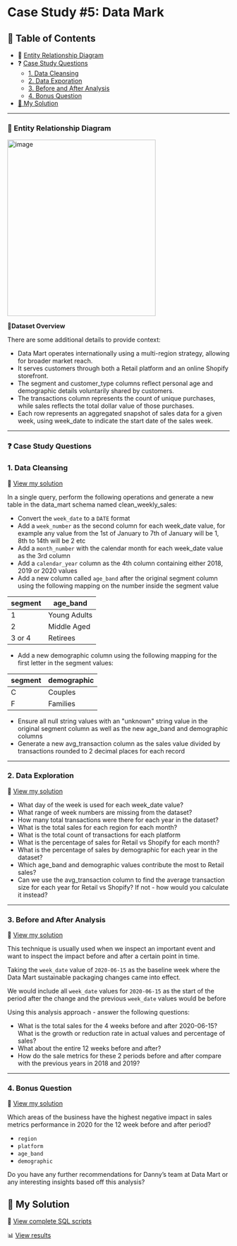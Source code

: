 # Case Study #5: Data Mark  

## 📕 Table of Contents  
- 🔐 [Entity Relationship Diagram](#-entity-relationship-diagram)  
- ❓ [Case Study Questions](#-case-study-questions)
  - [1. Data Cleansing](#1-data-cleansing)
  - [2. Data Exporation](#2-data-exploration)
  - [3. Before and After Analysis](#3-before-and-after-analysis)
  - [4. Bonus Question](#4-bonus-question)
- [🚀 My Solution](#-my-solution)

---

### 🔐 Entity Relationship Diagram  

<img width="336" height="400" alt="image" src="https://github.com/user-attachments/assets/2bd14cb1-1ff0-4f5e-8885-25b09ec30be7" />


📄**Dataset Overview**

There are some additional details to provide context:

- Data Mart operates internationally using a multi-region strategy, allowing for broader market reach.
- It serves customers through both a Retail platform and an online Shopify storefront.
- The segment and customer_type columns reflect personal age and demographic details voluntarily shared by customers.
- The transactions column represents the count of unique purchases, while sales reflects the total dollar value of those purchases.
- Each row represents an aggregated snapshot of sales data for a given week, using week_date to indicate the start date of the sales week. 

---

### ❓ Case Study Questions  

### 1. Data Cleansing  
📄 [View my solution](https://github.com/QuyenNguyen0611/8-Week-SQL-Challenge/blob/main/Case%20study%205%20-%20Data%20Mark/Solutions/1.%20Data%20Cleansing.md)

In a single query, perform the following operations and generate a new table in the data_mart schema named clean_weekly_sales:
- Convert the `week_date` to a `DATE` format
- Add a `week_number` as the second column for each week_date value, for example any value from the 1st of January to 7th of January will be 1, 8th to 14th will be 2 etc
- Add a `month_number` with the calendar month for each week_date value as the 3rd column
- Add a `calendar_year` column as the 4th column containing either 2018, 2019 or 2020 values
- Add a new column called `age_band` after the original segment column using the following mapping on the number inside the segment value

| segment |	age_band |
|---------|----------|
|1	      | Young Adults |
|2	      | Middle Aged |
|3 or 4	  | Retirees |

- Add a new demographic column using the following mapping for the first letter in the segment values:

| segment |	demographic |
|---------|-------------|
|C	      | Couples     |
|F	      | Families    |

- Ensure all null string values with an "unknown" string value in the original segment column as well as the new age_band and demographic columns
- Generate a new avg_transaction column as the sales value divided by transactions rounded to 2 decimal places for each record

---

### 2. Data Exploration
📄 [View my solution](https://github.com/QuyenNguyen0611/8-Week-SQL-Challenge/blob/main/Case%20study%205%20-%20Data%20Mark/Solutions/2.%20Data%20Exploration.md)

- What day of the week is used for each week_date value?
- What range of week numbers are missing from the dataset?
- How many total transactions were there for each year in the dataset?
- What is the total sales for each region for each month?
- What is the total count of transactions for each platform
- What is the percentage of sales for Retail vs Shopify for each month?
- What is the percentage of sales by demographic for each year in the dataset?
- Which age_band and demographic values contribute the most to Retail sales?
- Can we use the avg_transaction column to find the average transaction size for each year for Retail vs Shopify? If not - how would you calculate it instead?

---

### 3. Before and After Analysis 
📄 [View my solution](https://github.com/QuyenNguyen0611/8-Week-SQL-Challenge/blob/main/Case%20study%205%20-%20Data%20Mark/Solutions/3.%20Before%20and%20After%20Analysis.md)

This technique is usually used when we inspect an important event and want to inspect the impact before and after a certain point in time.

Taking the `week_date` value of `2020-06-15` as the baseline week where the Data Mart sustainable packaging changes came into effect.

We would include all `week_date` values for `2020-06-15` as the start of the period after the change and the previous `week_date` values would be before

Using this analysis approach - answer the following questions:

- What is the total sales for the 4 weeks before and after 2020-06-15? What is the growth or reduction rate in actual values and percentage of sales?
- What about the entire 12 weeks before and after?
- How do the sale metrics for these 2 periods before and after compare with the previous years in 2018 and 2019?

---

### 4. Bonus Question
📄 [View my solution](https://github.com/QuyenNguyen0611/8-Week-SQL-Challenge/blob/main/Case%20study%205%20-%20Data%20Mark/Solutions/4.%20Bonus%20Question.md)

Which areas of the business have the highest negative impact in sales metrics performance in 2020 for the 12 week before and after period?

- `region`
- `platform`
- `age_band`
- `demographic`

Do you have any further recommendations for Danny’s team at Data Mart or any interesting insights based off this analysis?

## 🚀 My Solution  
📜 [View complete SQL scripts](https://github.com/QuyenNguyen0611/8-Week-SQL-Challenge/tree/main/Case%20study%205%20-%20Data%20Mark/Syntax)

📊 [View results](https://github.com/QuyenNguyen0611/8-Week-SQL-Challenge/tree/main/Case%20study%205%20-%20Data%20Mark/Solutions)
